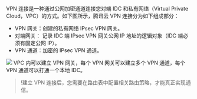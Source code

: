 
VPN 连接是一种通过公网加密通道连接您对端 IDC 和私有网络（Virtual Private Cloud，VPC）的方式。如下图所示，腾讯云 VPN 连接分为如下组成部分：
- VPN 网关：创建的私有网络 IPsec VPN 网关。
- 对端网关： 记录 IDC 端 IPsec VPN 网关公网 IP 地址的逻辑对象（IDC 端必须有固定公网 IP）。
- VPN 通道：加密的 IPsec VPN 通道。

![](https://main.qcloudimg.com/raw/f0a32bf4771754cab3d6dbaf7da253d0.png)
VPC 内可以建立 VPN 网关，每个 VPN 网关可以建立多个 VPN 通道，每个 VPN 通道可以打通一个本地 IDC。
>!建立 VPN 连接后，您需要在路由表中配置相关路由策略，才能真正实现通信。

